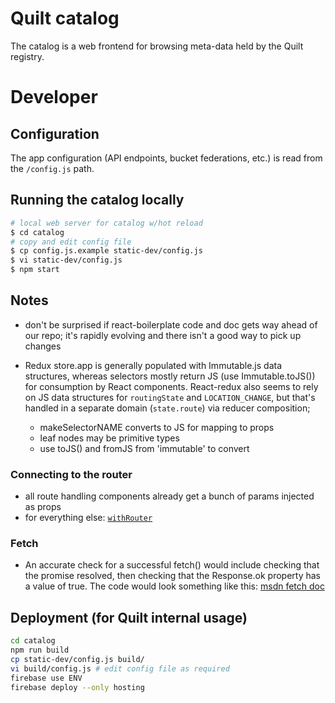 # Quilt catalog

The catalog is a web frontend for browsing meta-data held by the Quilt registry.

# Developer

## Configuration

The app configuration (API endpoints, bucket federations, etc.) is read from
the `/config.js` path.

## Running the catalog locally

```sh
# local web server for catalog w/hot reload
$ cd catalog
# copy and edit config file
$ cp config.js.example static-dev/config.js
$ vi static-dev/config.js
$ npm start
```

## Notes

- don't be surprised if react-boilerplate code and doc gets way ahead of our repo;
  it's rapidly evolving and there isn't a good way to pick up changes

- Redux store.app is generally populated with Immutable.js data structures, whereas
  selectors mostly return JS (use Immutable.toJS()) for consumption by React components.
  React-redux also seems to rely on JS data structures for `routingState` and `LOCATION_CHANGE`,
  but that's handled in a separate domain (`state.route`) via reducer composition;
  - makeSelectorNAME converts to JS for mapping to props
  - leaf nodes may be primitive types
  - use toJS() and fromJS from 'immutable' to convert

### Connecting to the router

- all route handling components already get a bunch of params injected as props
- for everything else: [`withRouter`](https://github.com/ReactTraining/react-router/blob/c3cd9675bd8a31368f87da74ac588981cbd6eae7/upgrade-guides/v2.4.0.#d)

### Fetch

- An accurate check for a successful fetch() would include checking that the promise resolved, then checking that the Response.ok property has a value of true. The code would look something like this:
  [msdn fetch doc](https://developer.mozilla.org/en-US/docs/Web/API/Fetch_API/Using_Fetch)

## Deployment (for Quilt internal usage)

```sh
cd catalog
npm run build
cp static-dev/config.js build/
vi build/config.js # edit config file as required
firebase use ENV
firebase deploy --only hosting
```
